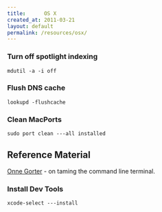 ```yaml
---
title:      OS X
created_at: 2011-03-21
layout: default
permalink: /resources/osx/
---
```


### Turn off spotlight indexing

`mdutil -a -i off`

### Flush DNS cache

`lookupd -flushcache`

### Clean MacPorts

`sudo port clean ---all installed`

Reference Material
------------------

[Onne Gorter](http://tech.inhelsinki.nl/gnu_developement_under_mac_os_x/) - on taming the command line terminal.

### Install Dev Tools

`xcode-select ---install`
